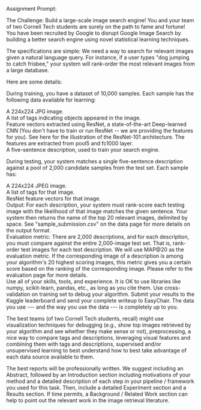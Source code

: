 Assignment Prompt:   

The Challenge: Build a large-scale image search engine!
You and your team of two Cornell Tech students are surely on the path to fame and fortune! You have been recruited by Google to disrupt Google Image Search by building a better search engine using novel statistical learning techniques.

The specifications are simple: We need a way to search for relevant images given a natural language query. For instance, if a user types "dog jumping to catch frisbee," your system will rank-order the most relevant images from a large database.

Here are some details:

During training, you have a dataset of 10,000 samples. Each sample has the following data available for learning:  

A 224x224 JPG image.  
A list of tags indicating objects appeared in the image.     
Feature vectors extracted using ResNet, a state-of-the-art Deep-learned CNN (You don't have to train or run ResNet -- we are providing the features for you). See here for the illustration of the ResNet-101 architecture. The features are extracted from pool5 and fc1000 layer.  
A five-sentence description, used to train your search engine.  

During testing, your system matches a single five-sentence description against a pool of 2,000 candidate samples from the test set. Each sample has:  

A 224x224 JPEG image.   
A list of tags for that image.  
ResNet feature vectors for that image.  
Output: For each description, your system must rank-score each testing image with the likelihood of that image matches the given sentence. Your system then returns the name of the top 20 relevant images, delimited by space. See "sample_submission.csv" on the data page for more details on the output format.   
Evaluation metric: There are 2,000 descriptions, and for each description, you must compare against the entire 2,000-image test set. That is, rank-order test images for each test description. We will use MAP@20 as the evaluation metric. If the corresponding image of a description is among your algorithm's 20 highest scoring images, this metric gives you a certain score based on the ranking of the corresponding image. Please refer to the evaluation page for more details.    
Use all of your skills, tools, and experience. It is OK to use libraries like numpy, scikit-learn, pandas, etc., as long as you cite them. Use cross-validation on training set to debug your algorithm. Submit your results to the Kaggle leaderboard and send your complete writeup to EasyChair. The data you use --- and the way you use the data --- is completely up to you.    

The best teams (of two Cornell Tech students, recall) might use visualization techniques for debugging (e.g., show top images retrieved by your algorithm and see whether they make sense or not), preprocessing, a nice way to compare tags and descriptions, leveraging visual features and combining them with tags and descriptions, supervised and/or unsupervised learning to best understand how to best take advantage of each data source available to them.  

The best reports will be professionally written. We suggest including an Abstract, followed by an Introduction section including motivations of your method and a detailed description of each step in your pipeline / framework you used for this task. Then, include a detailed Experiment section and a Results section. If time permits, a Background / Related Work section can help to point out the relevant work in the image retrieval literature.
